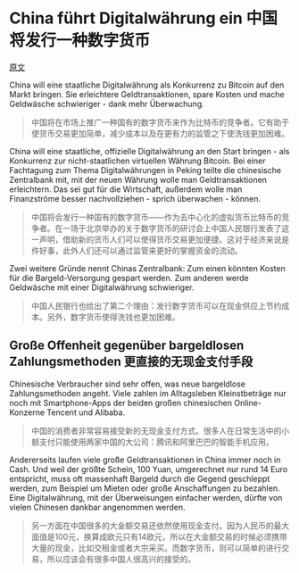 # China führt Digitalwährung ein 中国将发行一种数字货币
[原文](https://www.tagesschau.de/wirtschaft/bitcoin-103.html)

China will eine staatliche Digitalwährung als Konkurrenz zu Bitcoin auf den Markt bringen. Sie erleichtere Geldtransaktionen, spare Kosten und mache Geldwäsche schwieriger - dank mehr Überwachung.

> 中国将在市场上推广一种国有的数字货币来作为比特币的竞争者。它有助于使货币交易更加简单，减少成本以及在更有力的监管之下使洗钱更加困难。

China will eine staatliche, offizielle Digitalwährung an den Start bringen - als Konkurrenz zur nicht-staatlichen virtuellen Währung Bitcoin. Bei einer Fachtagung zum Thema Digitalwährungen in Peking teilte die chinesische Zentralbank mit, mit der neuen Währung wolle man Geldtransaktionen erleichtern. Das sei gut für die Wirtschaft, außerdem wolle man Finanzströme besser nachvollziehen - sprich überwachen - können.

> 中国将会发行一种国有的数字货币——作为去中心化的虚拟货币比特币的竞争者。在一场于北京举办的关于数字货币的研讨会上中国人民银行发表了这一声明，借助新的货币人们可以使得货币交易更加便捷。这对于经济来说是件好事，此外人们还可以通过监管来更好的掌握资金的流动。

Zwei weitere Gründe nennt Chinas Zentralbank: Zum einen könnten Kosten für die Bargeld-Versorgung gespart werden. Zum anderen werde Geldwäsche mit einer Digitalwährung schwieriger.

> 中国人民银行也给出了第二个理由：发行数字货币可以在现金供应上节约成本。另外，数字货币使得洗钱也更加困难。

## Große Offenheit gegenüber bargeldlosen Zahlungsmethoden 更直接的无现金支付手段
Chinesische Verbraucher sind sehr offen, was neue bargeldlose Zahlungsmethoden angeht. Viele zahlen im Alltagsleben Kleinstbeträge nur noch mit Smartphone-Apps der beiden großen chinesischen Online-Konzerne Tencent und Alibaba.

> 中国的消费者非常容易接受新的无现金支付方式。很多人在日常生活中的小额支付只能使用两家中国的大公司：腾讯和阿里巴巴的智能手机应用。

Andererseits laufen viele große Geldtransaktionen in China immer noch in Cash. Und weil der größte Schein, 100 Yuan, umgerechnet nur rund 14 Euro entspricht, muss oft massenhaft Bargeld durch die Gegend geschleppt werden, zum Beispiel um Mieten oder große Anschaffungen zu bezahlen. Eine Digitalwährung, mit der Überweisungen einfacher werden, dürfte von vielen Chinesen dankbar angenommen werden.

> 另一方面在中国很多的大金额交易还依然使用现金支付。因为人民币的最大面值是100元，换算成欧元只有14欧元，所以在大金额交易的时候必须携带大量的现金，比如交租金或者大宗采买。而数字货币，则可以简单的进行交易，所以应该会有很多中国人很高兴的接受的。